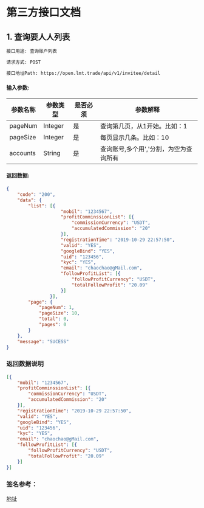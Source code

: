 # 第三方接口文档

## 1. 查询要人人列表

```tex
接口用途: 查询账户列表

请求方式: POST

接口地址Path: https://open.lmt.trade/api/v1/invitee/detail
```

#### 输入参数:

| 参数名称 | 参数类型 | 是否必须 | 参数解释                |
| -------- | -------- | -------- | ----------------------- |
| pageNum | Integer    | 是       | 查询第几页，从1开始。比如：1|
| pageSize | Integer    | 是       | 每页显示几条。比如：10|
| accounts | String    | 是       | 查询账号,多个用','分割，为空为查询所有|


#### 返回数据:

```json
{
	"code": "200",
	"data": {
		"list": [{
                	"mobil": "1234567",
                	"profitComminssionList": [{
                		"commissionCurrency": "USDT",
                		"accumulatedCommission": "20"
                	}],
                	"registrationTime": "2019-10-29 22:57:50",
                	"valid": "YES",
                	"googleBind": "YES",
                	"uid": "123456",
                	"kyc": "YES",
                	"email": "chaochao@gMail.com",
                	"followProfitList": [{
                		"followProfitCurrency": "USDT",
                		"totalFollowProfit": "20.09"
                	}]
                }],
		"page": {
			"pageNum": 1,
			"pageSize": 10,
			"total": 0,
			"pages": 0
		}
	},
	"message": "SUCESS"
}
```

### 返回数据说明

```json
[{
	"mobil": "1234567",
	"profitComminssionList": [{
		"commissionCurrency": "USDT",
		"accumulatedCommission": "20"
	}],
	"registrationTime": "2019-10-29 22:57:50",
	"valid": "YES",
	"googleBind": "YES",
	"uid": "123456",
	"kyc": "YES",
	"email": "chaochao@gMail.com",
	"followProfitList": [{
		"followProfitCurrency": "USDT",
		"totalFollowProfit": "20.09"
	}]
}]
```

### 签名参考：

 <a href="https://github.com/lmttrade/open-api-v1-sdk/blob/master/docs/trade/%E9%AA%8C%E7%AD%BE%E8%AF%B4%E6%98%8E.md">地址</a>


